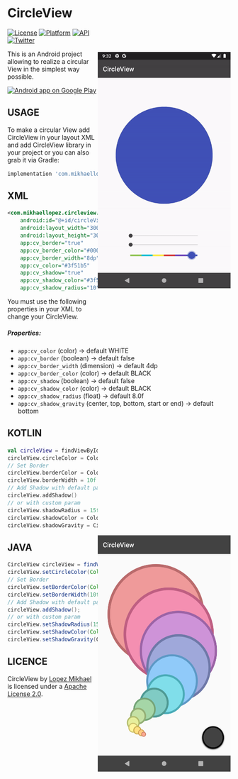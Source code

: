 CircleView
=================

<img src="/preview/preview.gif" alt="sample" title="sample" width="300" height="533" align="right" vspace="52" />

[![License](https://img.shields.io/badge/License-Apache%202.0-blue.svg)](https://opensource.org/licenses/Apache-2.0)
[![Platform](https://img.shields.io/badge/platform-android-green.svg)](http://developer.android.com/index.html)
[![API](https://img.shields.io/badge/API-14%2B-brightgreen.svg?style=flat)](https://android-arsenal.com/api?level=14)
[![Twitter](https://img.shields.io/badge/Twitter-@LopezMikhael-blue.svg?style=flat)](http://twitter.com/lopezmikhael)

This is an Android project allowing to realize a circular View in the simplest way possible.

<a href="https://play.google.com/store/apps/details?id=com.mikhaellopez.lopspower">
  <img alt="Android app on Google Play" src="https://developer.android.com/images/brand/en_app_rgb_wo_45.png" />
</a>

USAGE
-----

To make a circular View add CircleView in your layout XML and add CircleView library in your project or you can also grab it via Gradle:

```groovy
implementation 'com.mikhaellopez:circleview:1.0.1'
```

XML
-----

```xml    
<com.mikhaellopez.circleview.CircleView
    android:id="@+id/circleView"
    android:layout_width="300dp"
    android:layout_height="300dp"
    app:cv_border="true"
    app:cv_border_color="#000000"
    app:cv_border_width="8dp"
    app:cv_color="#3f51b5"
    app:cv_shadow="true"
    app:cv_shadow_color="#3f51b5"
    app:cv_shadow_radius="10" />
```

You must use the following properties in your XML to change your CircleView.


##### Properties:

* `app:cv_color`                          (color)     -> default WHITE
* `app:cv_border`                         (boolean)   -> default false
* `app:cv_border_width`                   (dimension) -> default 4dp
* `app:cv_border_color`                   (color)     -> default BLACK
* `app:cv_shadow`                         (boolean)   -> default false
* `app:cv_shadow_color`                   (color)     -> default BLACK
* `app:cv_shadow_radius`                  (float)     -> default 8.0f
* `app:cv_shadow_gravity`                 (center, top, bottom, start or end) -> default bottom

KOTLIN
-----

<img src="/preview/capture.png" alt="sample" title="sample" width="300" height="533" align="right" vspace="200" />

```kotlin
val circleView = findViewById<CircleView>(R.id.circleView)
circleView.circleColor = Color.WHITE
// Set Border
circleView.borderColor = Color.BLACK
circleView.borderWidth = 10f
// Add Shadow with default param
circleView.addShadow()
// or with custom param
circleView.shadowRadius = 15f
circleView.shadowColor = Color.RED
circleView.shadowGravity = CircleView.ShadowGravity.CENTER
```

JAVA
-----

```java
CircleView circleView = findViewById(R.id.circleView);
circleView.setCircleColor(Color.WHITE);
// Set Border
circleView.setBorderColor(Color.BLACK);
circleView.setBorderWidth(10f);
// Add Shadow with default param
circleView.addShadow();
// or with custom param
circleView.setShadowRadius(15f);
circleView.setShadowColor(Color.RED);
circleView.setShadowGravity(CircleView.ShadowGravity.CENTER);
```

LICENCE
-----

CircleView by [Lopez Mikhael](http://mikhaellopez.com/) is licensed under a [Apache License 2.0](http://www.apache.org/licenses/LICENSE-2.0).
